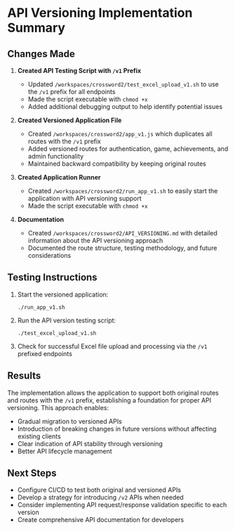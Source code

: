 # API Versioning Implementation Summary

## Changes Made

1. **Created API Testing Script with `/v1` Prefix**
   - Updated `/workspaces/crossword2/test_excel_upload_v1.sh` to use the `/v1` prefix for all endpoints
   - Made the script executable with `chmod +x`
   - Added additional debugging output to help identify potential issues

2. **Created Versioned Application File**
   - Created `/workspaces/crossword2/app_v1.js` which duplicates all routes with the `/v1` prefix
   - Added versioned routes for authentication, game, achievements, and admin functionality
   - Maintained backward compatibility by keeping original routes

3. **Created Application Runner**
   - Created `/workspaces/crossword2/run_app_v1.sh` to easily start the application with API versioning support
   - Made the script executable with `chmod +x`

4. **Documentation**
   - Created `/workspaces/crossword2/API_VERSIONING.md` with detailed information about the API versioning approach
   - Documented the route structure, testing methodology, and future considerations

## Testing Instructions

1. Start the versioned application:
   ```
   ./run_app_v1.sh
   ```

2. Run the API version testing script:
   ```
   ./test_excel_upload_v1.sh
   ```

3. Check for successful Excel file upload and processing via the `/v1` prefixed endpoints

## Results

The implementation allows the application to support both original routes and routes with the `/v1` prefix, establishing a foundation for proper API versioning. This approach enables:

- Gradual migration to versioned APIs
- Introduction of breaking changes in future versions without affecting existing clients
- Clear indication of API stability through versioning
- Better API lifecycle management

## Next Steps

- Configure CI/CD to test both original and versioned APIs
- Develop a strategy for introducing `/v2` APIs when needed
- Consider implementing API request/response validation specific to each version
- Create comprehensive API documentation for developers
